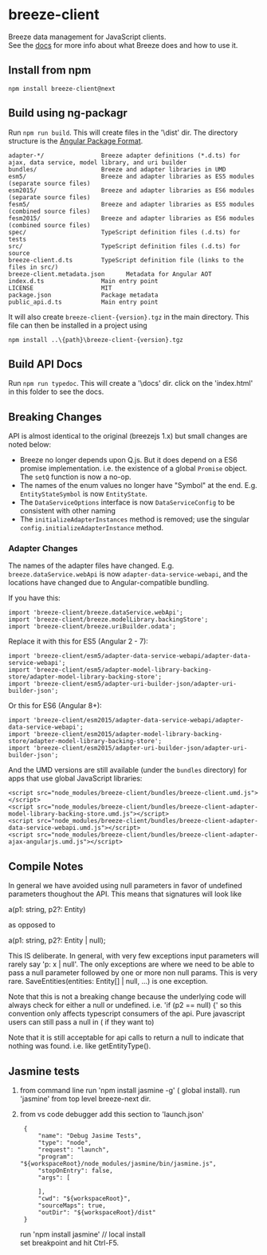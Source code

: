 # breeze-client
Breeze data management for JavaScript clients.  
See the [docs](http://breeze.github.io/doc-js/features.html) for more info about what Breeze does and how to use it.

## Install from npm

    npm install breeze-client@next

## Build using ng-packagr
Run `npm run build`.  This will create files in the '\dist' dir.  The directory structure is the [Angular Package Format](https://docs.google.com/document/d/1CZC2rcpxffTDfRDs6p1cfbmKNLA6x5O-NtkJglDaBVs/preview).

    adapter-*/                Breeze adapter definitions (*.d.ts) for ajax, data service, model library, and uri builder
    bundles/                  Breeze and adapter libraries in UMD
    esm5/                     Breeze and adapter libraries as ES5 modules (separate source files)
    esm2015/                  Breeze and adapter libraries as ES6 modules (separate source files)
    fesm5/                    Breeze and adapter libraries as ES5 modules (combined source files)
    fesm2015/                 Breeze and adapter libraries as ES6 modules (combined source files)
    spec/                     TypeScript definition files (.d.ts) for tests
    src/                      TypeScript definition files (.d.ts) for source
    breeze-client.d.ts        TypeScript definition file (links to the files in src/) 
    breeze-client.metadata.json      Metadata for Angular AOT
    index.d.ts                Main entry point
    LICENSE                   MIT
    package.json              Package metadata
    public_api.d.ts           Main entry point


It will also create `breeze-client-{version}.tgz` in the main directory.  This file can then be installed in a project using

    npm install ..\{path}\breeze-client-{version}.tgz


## Build API Docs
Run `npm run typedoc`.  This will create a '\docs' dir. click on the 'index.html' in this folder to see the docs.

## Breaking Changes
API is almost identical to the original (breezejs 1.x) but small changes are noted below:

 - Breeze no longer depends upon Q.js.  But it does depend on a ES6 promise implementation. i.e. the existence of a global `Promise` object.  The `setQ` function is now a no-op.
 - The names of the enum values no longer have "Symbol" at the end.  E.g. `EntityStateSymbol` is now `EntityState`.
 - The `DataServiceOptions` interface is now `DataServiceConfig` to be consistent with other naming
 - The `initializeAdapterInstances` method is removed; use the singular `config.initializeAdapterInstance` method.

 ### Adapter Changes
 The names of the adapter files have changed.  E.g. `breeze.dataService.webApi` is now `adapter-data-service-webapi`, 
 and the locations have changed due to Angular-compatible bundling.

If you have this:

    import 'breeze-client/breeze.dataService.webApi';
    import 'breeze-client/breeze.modelLibrary.backingStore';
    import 'breeze-client/breeze.uriBuilder.odata';

Replace it with this for ES5 (Angular 2 - 7):

    import 'breeze-client/esm5/adapter-data-service-webapi/adapter-data-service-webapi';
    import 'breeze-client/esm5/adapter-model-library-backing-store/adapter-model-library-backing-store';
    import 'breeze-client/esm5/adapter-uri-builder-json/adapter-uri-builder-json';

Or this for ES6 (Angular 8+):

    import 'breeze-client/esm2015/adapter-data-service-webapi/adapter-data-service-webapi';
    import 'breeze-client/esm2015/adapter-model-library-backing-store/adapter-model-library-backing-store';
    import 'breeze-client/esm2015/adapter-uri-builder-json/adapter-uri-builder-json';

And the UMD versions are still available (under the `bundles` directory) for apps that use global JavaScript libraries:

    <script src="node_modules/breeze-client/bundles/breeze-client.umd.js"></script>
    <script src="node_modules/breeze-client/bundles/breeze-client-adapter-model-library-backing-store.umd.js"></script>
    <script src="node_modules/breeze-client/bundles/breeze-client-adapter-data-service-webapi.umd.js"></script>
    <script src="node_modules/breeze-client/bundles/breeze-client-adapter-ajax-angularjs.umd.js"></script>

## Compile Notes
In general we have avoided using null parameters in favor of undefined parameters thoughout the API. This means that signatures will look like

a(p1: string, p2?: Entity)

as opposed to 

a(p1: string, p2?: Entity | null);

This IS deliberate.  In general, with very few exceptions input parameters will rarely say 'p: x | null'.  The only exceptions are where
we need to be able to pass a null parameter followed by one or more non null params.  This is very rare. SaveEntities(entities: Entity[] | null, ...)
is one exception. 

Note that this is not a breaking change because the underlying code will always check for either a null or undefined. i.e. 'if (p2 == null) {'
so this convention only affects typescript consumers of the api.  Pure javascript users can still pass a null in ( if they want to)

Note that it is still acceptable for api calls to return a null to indicate that nothing was found.  i.e. like getEntityType().  

## Jasmine tests 

1) from command line
    run 'npm install jasmine -g' ( global install).
    run 'jasmine'  from top level breeze-next dir.

2) from vs code debugger
    add this section to 'launch.json'
     
        {
            "name": "Debug Jasime Tests",
            "type": "node",
            "request": "launch",
            "program": "${workspaceRoot}/node_modules/jasmine/bin/jasmine.js",
            "stopOnEntry": false,
            "args": [
               
            ],
            "cwd": "${workspaceRoot}",
            "sourceMaps": true,
            "outDir": "${workspaceRoot}/dist"
        }    

    run 'npm install jasmine' // local install   
    set breakpoint and hit Ctrl-F5.     


